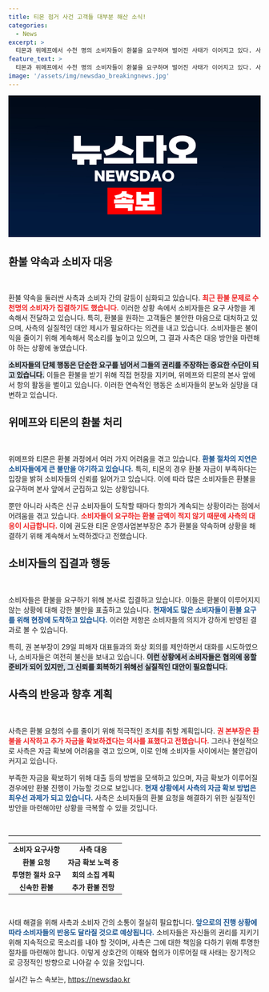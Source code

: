 ```yaml
---
title: 티몬 점거 사건 고객들 대부분 해산 소식!
categories:
  - News
excerpt: >
  티몬과 위메프에서 수천 명의 소비자들이 환불을 요구하며 벌어진 사태가 이어지고 있다. 사측은 화상회의를 제안했지만, 현장 소비자들은 여전히 답답함을 호소 중. 환불금 부족으로 지체되는 상황에서 긴급 대응이 필요하다.
feature_text: >
  티몬과 위메프에서 수천 명의 소비자들이 환불을 요구하며 벌어진 사태가 이어지고 있다. 사측은 화상회의를 제안했지만, 현장 소비자들은 여전히 답답함을 호소 중. 환불금 부족으로 지체되는 상황에서 긴급 대응이 필요하다.
image: '/assets/img/newsdao_breakingnews.jpg'
---
```


<p><img src="/assets/img/newsdao_breakingnews.jpg" alt="flaretime 속보" /></p>

<h2 data-ke-size="size26">환불 약속과 소비자 대응</h2>

<p data-ke-size="size16">&nbsp;</p>

<p>환불 약속을 둘러싼 사측과 소비자 간의 갈등이 심화되고 있습니다. <b><span style="color: #ee2323;">최근 환불 문제로 수천명의 소비자가 집결하기도 했습니다.</span></b> 이러한 상황 속에서 소비자들은 요구 사항을 계속해서 전달하고 있습니다. 특히, 환불을 원하는 고객들은 불안한 마음으로 대처하고 있으며, 사측의 실질적인 대안 제시가 필요하다는 의견을 내고 있습니다. 소비자들은 불이익을 줄이기 위해 계속해서 목소리를 높이고 있으며, 그 결과 사측은 대응 방안을 마련해야 하는 상황에 놓였습니다.</p>

<p><b><span style="background-color: #21538527;">소비자들의 단체 행동은 단순한 요구를 넘어서 그들의 권리를 주장하는 중요한 수단이 되고 있습니다.</span></b> 이들은 환불을 받기 위해 직접 현장을 지키며, 위메프와 티몬의 본사 앞에서 항의 활동을 벌이고 있습니다. 이러한 연속적인 행동은 소비자들의 분노와 실망을 대변하고 있습니다.</p>

<h2 data-ke-size="size26">위메프와 티몬의 환불 처리</h2>

<p data-ke-size="size16">&nbsp;</p>

<p>위메프와 티몬은 환불 과정에서 여러 가지 어려움을 겪고 있습니다. <b><span style="color: #1a5490;">환불 절차의 지연은 소비자들에게 큰 불만을 야기하고 있습니다.</span></b> 특히, 티몬의 경우 환불 자금이 부족하다는 입장을 밝혀 소비자들의 신뢰를 잃어가고 있습니다. 이에 따라 많은 소비자들은 환불을 요구하며 본사 앞에서 군집하고 있는 상황입니다.</p>

<p>뿐만 아니라 사측은 신규 소비자들이 도착할 때마다 항의가 계속되는 상황이라는 점에서 어려움을 겪고 있습니다. <b><span style="color: #ee2323;">소비자들이 요구하는 환불 금액이 적지 않기 때문에 사측의 대응이 시급합니다.</span></b> 이에 권도완 티몬 운영사업본부장은 추가 환불을 약속하며 상황을 해결하기 위해 계속해서 노력하겠다고 전했습니다.</p>

<h2 data-ke-size="size26">소비자들의 집결과 행동</h2>

<p data-ke-size="size16">&nbsp;</p>

<p>소비자들은 환불을 요구하기 위해 본사로 집결하고 있습니다. 이들은 환불이 이루어지지 않는 상황에 대해 강한 불만을 표출하고 있습니다. <b><span style="color: #1a5490;">현재에도 많은 소비자들이 환불 요구를 위해 현장에 도착하고 있습니다.</span></b> 이러한 저항은 소비자들의 의지가 강하게 반영된 결과로 볼 수 있습니다.</p>

<p>특히, 권 본부장이 29일 피해자 대표들과의 화상 회의를 제안하면서 대화를 시도하였으나, 소비자들은 여전히 불신을 보내고 있습니다. <b><span style="background-color: #21538527;">이런 상황에서 소비자들은 협의에 응할 준비가 되어 있지만, 그 신뢰를 회복하기 위해선 실질적인 대안이 필요합니다.</span></b></p>

<h2 data-ke-size="size26">사측의 반응과 향후 계획</h2>

<p data-ke-size="size16">&nbsp;</p>

<p>사측은 환불 요청의 수를 줄이기 위해 적극적인 조치를 취할 계획입니다. <b><span style="color: #ee2323;">권 본부장은 환불을 시작하고 추가 자금을 확보하겠다는 의사를 표했다고 전했습니다.</span></b> 그러나 현실적으로 사측은 자금 확보에 어려움을 겪고 있으며, 이로 인해 소비자들 사이에서는 불안감이 커지고 있습니다.</p>

<p>부족한 자금을 확보하기 위해 대출 등의 방법을 모색하고 있으며, 자금 확보가 이루어질 경우에만 환불 진행이 가능할 것으로 보입니다. <b><span style="color: #1a5490;">현재 상황에서 사측의 자금 확보 방법은 최우선 과제가 되고 있습니다.</span></b> 사측은 소비자들의 환불 요청을 해결하기 위한 실질적인 방안을 마련해야만 상황을 극복할 수 있을 것입니다.</p>

<p data-ke-size="size16">&nbsp;</p>

<hr style="border-top: 1px solid #eee;" />

<table style="width: 100%;">
<tbody>
<tr>
<td style="text-align: center; height: 17px;"><b>소비자 요구사항</b></td>
<td style="text-align: center; height: 17px;"><b>사측 대응</b></td>
</tr>
<tr>
<td style="text-align: center; height: 17px;"><b>환불 요청</b></td>
<td style="text-align: center; height: 17px;"><b>자금 확보 노력 중</b></td>
</tr>
<tr>
<td style="text-align: center; height: 17px;"><b>투명한 절차 요구</b></td>
<td style="text-align: center; height: 17px;"><b>회의 소집 계획</b></td>
</tr>
<tr>
<td style="text-align: center; height: 17px;"><b>신속한 환불</b></td>
<td style="text-align: center; height: 17px;"><b>추가 환불 전망</b></td>
</tr>
</tbody>
</table>

<p data-ke-size="size16">&nbsp;</p>

<p>사태 해결을 위해 사측과 소비자 간의 소통이 절실히 필요합니다. <b><span style="color: #1a5490;">앞으로의 진행 상황에 따라 소비자들의 반응도 달라질 것으로 예상됩니다.</span></b> 소비자들은 자신들의 권리를 지키기 위해 지속적으로 목소리를 내야 할 것이며, 사측은 그에 대한 책임을 다하기 위해 투명한 절차를 마련해야 합니다. 이렇게 상호간의 이해와 협의가 이루어질 때 사태는 장기적으로 긍정적인 방향으로 나아갈 수 있을 것입니다.</p>
실시간 뉴스 속보는, <a href="https://newsdao.kr" rel="dofollow">https://newsdao.kr</a>



